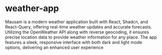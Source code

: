 # weather-app
Mausam is a modern weather application built with React, Shadcn, and React-Query, offering real-time weather updates and accurate forecasts. Utilizing the OpenWeather API along with reverse geocoding, it ensures precise location data to provide weather information for any place. The app features a sleek, responsive interface with both dark and light mode options, delivering an enhanced user experience
